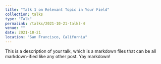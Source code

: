 ```yaml
---
title: "Talk 1 on Relevant Topic in Your Field"
collection: talks
type: "Talk"
permalink: /talks/2021-10-21-talkl-4
venue: ""
date: 2021-10-21
location: "San Francisco, California"
---
```


This is a description of your talk, which is a markdown files that can be all markdown-ified like any other post. Yay markdown!
